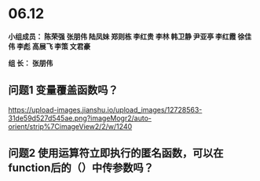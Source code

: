 # **06.12**

**小组成员： 陈荣强 张朋伟 陆凤妹  郑则栋 李红贵 李林 韩卫静 尹亚亭 李红霞  徐佳伟  李彪  高展飞 李策  文君豪**

**组       长： 张朋伟**



## 问题1        变量覆盖函数吗？

https://upload-images.jianshu.io/upload_images/12728563-31de59d527d545ae.png?imageMogr2/auto-orient/strip%7CimageView2/2/w/1240


## 问题2       使用运算符立即执行的匿名函数，可以在function后的（）中传参数吗？
